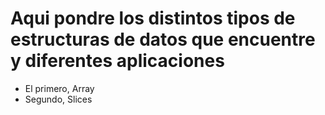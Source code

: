 # Aqui pondre los distintos tipos de estructuras de datos que encuentre y diferentes aplicaciones

- El primero, Array
- Segundo, Slices

